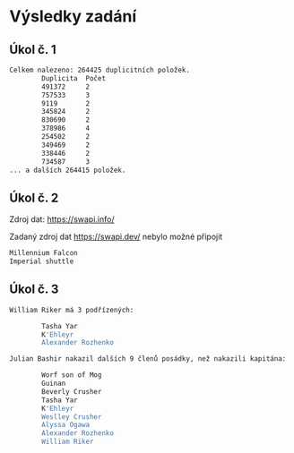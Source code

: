 # Výsledky zadání

## Úkol č. 1

```bash
Celkem nalezeno: 264425 duplicitních položek.
        Duplicita  Počet
        491372     2
        757533     3
        9119       2
        345824     2
        830690     2
        378986     4
        254502     2
        349469     2
        338446     2
        734587     3
... a dalších 264415 položek.
```
## Úkol č. 2

Zdroj dat: https://swapi.info/

Zadaný zdroj dat https://swapi.dev/ nebylo možné připojit

```bash
Millennium Falcon
Imperial shuttle
```

## Úkol č. 3

```bash
William Riker má 3 podřízených:

        Tasha Yar
        K'Ehleyr
        Alexander Rozhenko
```
```bash
Julian Bashir nakazil dalších 9 členů posádky, než nakazili kapitána:

        Worf son of Mog
        Guinan
        Beverly Crusher
        Tasha Yar
        K'Ehleyr
        Weslley Crusher
        Alyssa Ogawa
        Alexander Rozhenko
        William Riker
```


